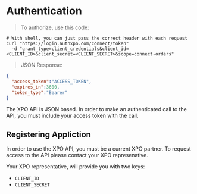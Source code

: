 # Authentication

> To authorize, use this code:

```shell
# With shell, you can just pass the correct header with each request
curl "https://login.authxpo.com/connect/token"
  -d "grant_type=client_credentials&client_id=<CLIENT_ID>&client_secret=<CLIENT_SECRET>&scope=connect-orders"
```

> JSON Response:

```json
{
  "access_token":"ACCESS_TOKEN",
  "expires_in":3600,
  "token_type":"Bearer"
}
```

The XPO API is JSON based. In order to make an authenticated call to the API, you must include your access token with the call.

## Registering Appliction

In order to use the XPO API, you must be a current XPO partner. To request access to the API please contact your XPO represenative.

Your XPO representative, will provide you with two keys:

* `CLIENT_ID`
* `CLIENT_SECRET`
